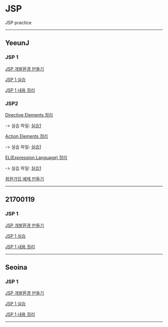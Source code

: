 # JSP
JSP practice

------
## YeeunJ

### JSP 1
[JSP 개발환경 만들기](https://velog.io/@ye050425/JSP-개발환경-만들기-3ak54mdaf7)

[JSP 1 실습](https://github.com/YeeunJ/JSP/tree/master/YeeunJ_JSP/WebContent)

[JSP 1 내용 정리](https://velog.io/@ye050425/JSP-JSP-내용-정리-efk54rj2d7)

### JSP2
[Directive Elements 정리](https://velog.io/@ye050425/JSP-JSP-directive-%EC%A0%95%EB%A6%AC)

-> 실습 파일: [실습1](./YeeunJ_JSP/WebContent/date.jsp)

[Action Elements 정리](https://velog.io/@ye050425/JSP-JSP-Action-Tags-%EC%A0%95%EB%A6%AC)

-> 실습 파일: [실습1]()

[EL(Expression Language) 정리](https://velog.io/@ye050425/JSP-Expression-Language-EL-%EB%82%B4%EC%9A%A9-%EC%A0%95%EB%A6%AC)

-> 실습 파일: [실습1]()

[회원가입 예제 만들기]()

-------

## 21700119

### JSP 1
[JSP 개발환경 만들기](https://dynalist.io/d/xqTmqvgQJFBj72s0o3O8txGe)

[JSP 1 실습](https://github.com/YeeunJ/JSP/tree/master/project/WebContent)

[JSP 1 내용 정리]()

-------

## Seoina

### JSP 1
[JSP 개발환경 만들기](https://velog.io/@sia2650/개발환경-설치-방법-41k54z4ch4)

[JSP 1 실습](https://github.com/YeeunJ/JSP/tree/master/JSP/WebContent)

[JSP 1 내용 정리](https://velog.io/@sia2650/JSPtutorial)

-------
